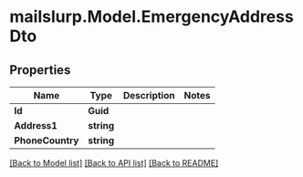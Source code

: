 # mailslurp.Model.EmergencyAddressDto
## Properties

Name | Type | Description | Notes
------------ | ------------- | ------------- | -------------
**Id** | **Guid** |  | 
**Address1** | **string** |  | 
**PhoneCountry** | **string** |  | 

[[Back to Model list]](../README#documentation-for-models) [[Back to API list]](../README#documentation-for-api-endpoints) [[Back to README]](../README)

